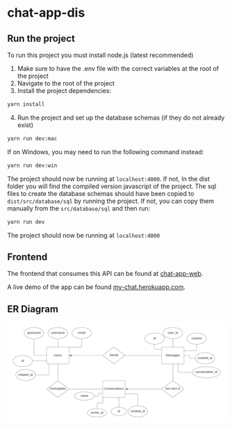 # chat-app-dis

## Run the project

To run this project you must install node.js (latest recommended)

1. Make sure to have the .env file with the correct variables at the root of the project
2. Navigate to the root of the project
3. Install the project dependencies:

```zsh
yarn install
```

4. Run the project and set up the database schemas (if they do not already exist)

```zsh
yarn run dev:mac
```

If on Windows, you may need to run the following command instead:

```zsh
yarn run dev:win
```
The project should now be running at `localhost:4000`. If not, In the dist folder you will find the compiled version javascript of the project. The sql files to create the database schemas should have been copied to `dist/src/database/sql` by running the project. If not, you can copy them manually from the `src/database/sql` and then run:

```zsh
yarn run dev
```

The project should now be running at `localhost:4000`

## Frontend

The frontend that consumes this API can be found at [chat-app-web](https://github.com/a-lundsgaard/chat-app-web).

A live demo of the app can be found [my-chat.herokuapp.com](https://my-chat.herokuapp.com/).

## ER Diagram

![ER Diagram](./readme_assets/DIS_PROJECT_ER.png)
